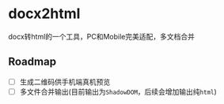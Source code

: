 # docx2html

docx转html的一个工具，PC和Mobile完美适配，多文档合并

## Roadmap
- [ ] 生成二维码供手机端真机预览
- [ ] 多文件合并输出(目前输出为`ShadowDOM`，后续会增加输出纯`html`)
